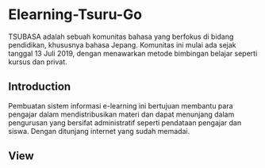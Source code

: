 # Elearning-Tsuru-Go
TSUBASA adalah sebuah komunitas bahasa yang berfokus di bidang pendidikan, khususnya bahasa Jepang. Komunitas ini mulai ada sejak tanggal 13 Juli 2019, dengan menawarkan metode bimbingan belajar seperti kursus dan privat.

## Introduction
Pembuatan sistem informasi e-learning ini bertujuan membantu para pengajar dalam mendistribusikan materi dan dapat menunjang dalam pengurusan yang bersifat administratif seperti pendataan pengajar dan siswa. Dengan ditunjang internet yang sudah memadai.

## View
